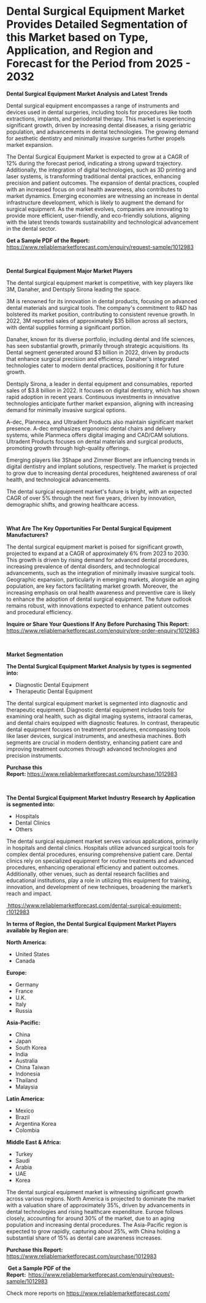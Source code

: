 <p><h1>Dental Surgical Equipment Market Provides Detailed Segmentation of this Market based on Type, Application, and Region and Forecast for the Period from 2025 - 2032</h1></p><p><strong>Dental Surgical Equipment Market Analysis and Latest Trends</strong></p>
<p><p>Dental surgical equipment encompasses a range of instruments and devices used in dental surgeries, including tools for procedures like tooth extractions, implants, and periodontal therapy. This market is experiencing significant growth, driven by increasing dental diseases, a rising geriatric population, and advancements in dental technologies. The growing demand for aesthetic dentistry and minimally invasive surgeries further propels market expansion.</p><p>The Dental Surgical Equipment Market is expected to grow at a CAGR of 12% during the forecast period, indicating a strong upward trajectory. Additionally, the integration of digital technologies, such as 3D printing and laser systems, is transforming traditional dental practices, enhancing precision and patient outcomes. The expansion of dental practices, coupled with an increased focus on oral health awareness, also contributes to market dynamics. Emerging economies are witnessing an increase in dental infrastructure development, which is likely to augment the demand for surgical equipment. As the market evolves, companies are innovating to provide more efficient, user-friendly, and eco-friendly solutions, aligning with the latest trends towards sustainability and technological advancement in the dental sector.</p></p>
<p><strong>Get a Sample PDF of the Report:&nbsp;</strong> <a href="https://www.reliablemarketforecast.com/enquiry/request-sample/1012983?utm_campaign=2875&utm_medium=2&utm_source=Github&utm_content=ia&utm_term=06032025&utm_id=dental-surgical-equipment">https://www.reliablemarketforecast.com/enquiry/request-sample/1012983</a></p>
<p>&nbsp;</p>
<p><strong>Dental Surgical Equipment Major Market Players</strong></p>
<p><p>The dental surgical equipment market is competitive, with key players like 3M, Danaher, and Dentsply Sirona leading the space. </p><p>3M is renowned for its innovation in dental products, focusing on advanced dental materials and surgical tools. The company's commitment to R&D has bolstered its market position, contributing to consistent revenue growth. In 2022, 3M reported sales of approximately $35 billion across all sectors, with dental supplies forming a significant portion.</p><p>Danaher, known for its diverse portfolio, including dental and life sciences, has seen substantial growth, primarily through strategic acquisitions. Its Dental segment generated around $3 billion in 2022, driven by products that enhance surgical precision and efficiency. Danaher's integrated technologies cater to modern dental practices, positioning it for future growth.</p><p>Dentsply Sirona, a leader in dental equipment and consumables, reported sales of $3.8 billion in 2022. It focuses on digital dentistry, which has shown rapid adoption in recent years. Continuous investments in innovative technologies anticipate further market expansion, aligning with increasing demand for minimally invasive surgical options.</p><p>A-dec, Planmeca, and Ultradent Products also maintain significant market presence. A-dec emphasizes ergonomic dental chairs and delivery systems, while Planmeca offers digital imaging and CAD/CAM solutions. Ultradent Products focuses on dental materials and surgical products, promoting growth through high-quality offerings.</p><p>Emerging players like 3Shape and Zimmer Biomet are influencing trends in digital dentistry and implant solutions, respectively. The market is projected to grow due to increasing dental procedures, heightened awareness of oral health, and technological advancements.</p><p>The dental surgical equipment market's future is bright, with an expected CAGR of over 5% through the next five years, driven by innovation, demographic shifts, and growing healthcare access.</p></p>
<p>&nbsp;</p>
<p><strong>What Are The Key Opportunities For Dental Surgical Equipment Manufacturers?</strong></p>
<p><p>The dental surgical equipment market is poised for significant growth, projected to expand at a CAGR of approximately 6% from 2023 to 2030. This growth is driven by rising demand for advanced dental procedures, increasing prevalence of dental disorders, and technological advancements, such as the integration of minimally invasive surgical tools. Geographic expansion, particularly in emerging markets, alongside an aging population, are key factors facilitating market growth. Moreover, the increasing emphasis on oral health awareness and preventive care is likely to enhance the adoption of dental surgical equipment. The future outlook remains robust, with innovations expected to enhance patient outcomes and procedural efficiency.</p></p>
<p><strong>Inquire or Share Your Questions If Any Before Purchasing This Report:</strong> <a href="https://www.reliablemarketforecast.com/enquiry/pre-order-enquiry/1012983?utm_campaign=2875&utm_medium=2&utm_source=Github&utm_content=ia&utm_term=06032025&utm_id=dental-surgical-equipment">https://www.reliablemarketforecast.com/enquiry/pre-order-enquiry/1012983</a></p>
<p>&nbsp;</p>
<p><strong>Market Segmentation</strong></p>
<p><strong>The Dental Surgical Equipment Market Analysis by types is segmented into:</strong></p>
<p><ul><li>Diagnostic Dental Equipment</li><li>Therapeutic Dental Equipment</li></ul></p>
<p><p>The dental surgical equipment market is segmented into diagnostic and therapeutic equipment. Diagnostic dental equipment includes tools for examining oral health, such as digital imaging systems, intraoral cameras, and dental chairs equipped with diagnostic features. In contrast, therapeutic dental equipment focuses on treatment procedures, encompassing tools like laser devices, surgical instruments, and anesthesia machines. Both segments are crucial in modern dentistry, enhancing patient care and improving treatment outcomes through advanced technologies and precision instruments.</p></p>
<p><strong>Purchase this Report:&nbsp;</strong><a href="https://www.reliablemarketforecast.com/purchase/1012983?utm_campaign=2875&utm_medium=2&utm_source=Github&utm_content=ia&utm_term=06032025&utm_id=dental-surgical-equipment">https://www.reliablemarketforecast.com/purchase/1012983</a></p>
<p>&nbsp;</p>
<p><strong>The Dental Surgical Equipment Market Industry Research by Application is segmented into:</strong></p>
<p><ul><li>Hospitals</li><li>Dental Clinics</li><li>Others</li></ul></p>
<p><p>The dental surgical equipment market serves various applications, primarily in hospitals and dental clinics. Hospitals utilize advanced surgical tools for complex dental procedures, ensuring comprehensive patient care. Dental clinics rely on specialized equipment for routine treatments and advanced procedures, enhancing operational efficiency and patient outcomes. Additionally, other venues, such as dental research facilities and educational institutions, play a role in utilizing this equipment for training, innovation, and development of new techniques, broadening the market’s reach and impact.</p></p>
<p><a href="https://www.reliablemarketforecast.com/dental-surgical-equipment-r1012983?utm_campaign=2875&utm_medium=2&utm_source=Github&utm_content=ia&utm_term=06032025&utm_id=dental-surgical-equipment">&nbsp;https://www.reliablemarketforecast.com/dental-surgical-equipment-r1012983</a></p>
<p><strong>In terms of Region, the Dental Surgical Equipment Market Players available by Region are:</strong></p>
<p>
    <p> <strong> North America: </strong>
        <ul>
            <li>United States</li>
            <li>Canada</li>
        </ul>
        </p> 
    <p> <strong> Europe: </strong>
        <ul>
            <li>Germany</li>
            <li>France</li>
            <li>U.K.</li>
            <li>Italy</li>
            <li>Russia</li>
        </ul>
        </p> 
    <p> <strong> Asia-Pacific: </strong>
        <ul>
            <li>China</li>
            <li>Japan</li>
            <li>South Korea</li>
            <li>India</li>
            <li>Australia</li>
            <li>China Taiwan</li>
            <li>Indonesia</li>
            <li>Thailand</li>
            <li>Malaysia</li>
        </ul>
        </p> 
    <p> <strong> Latin America: </strong>
        <ul>
            <li>Mexico</li>
            <li>Brazil</li>
            <li>Argentina Korea</li>
            <li>Colombia</li>
        </ul>
        </p> 
    <p> <strong> Middle East & Africa: </strong>
        <ul>
            <li>Turkey</li>
            <li>Saudi</li>
            <li>Arabia</li>
            <li>UAE</li>
            <li>Korea</li>
        </ul>
    </p>
    </p>
<p><p>The dental surgical equipment market is witnessing significant growth across various regions. North America is projected to dominate the market with a valuation share of approximately 35%, driven by advancements in dental technologies and rising healthcare expenditure. Europe follows closely, accounting for around 30% of the market, due to an aging population and increasing dental procedures. The Asia-Pacific region is expected to grow rapidly, capturing about 25%, with China holding a substantial share of 15% as dental care awareness increases.</p></p>
<p><strong>Purchase this Report: </strong><a href="https://www.reliablemarketforecast.com/purchase/1012983?utm_campaign=2875&utm_medium=2&utm_source=Github&utm_content=ia&utm_term=06032025&utm_id=dental-surgical-equipment">https://www.reliablemarketforecast.com/purchase/1012983</a></p>
<p>&nbsp;<strong>Get a Sample PDF of the Report:&nbsp;&nbsp;</strong><a href="https://www.reliablemarketforecast.com/enquiry/request-sample/1012983?utm_campaign=2875&utm_medium=2&utm_source=Github&utm_content=ia&utm_term=06032025&utm_id=dental-surgical-equipment">https://www.reliablemarketforecast.com/enquiry/request-sample/1012983</a></p>
<p><strong></strong></p>
<p>Check more reports on <a href="https://www.reliablemarketforecast.com/?utm_campaign=2875&utm_medium=2&utm_source=Github&utm_content=ia&utm_term=06032025&utm_id=dental-surgical-equipment">https://www.reliablemarketforecast.com/</a></p>